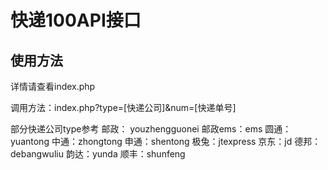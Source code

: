 # 快递100API接口

## 使用方法
 详情请查看index.php

 调用方法：index.php?type=[快递公司]&num=[快递单号]

部分快递公司type参考
邮政： youzhengguonei
邮政ems：ems
圆通：yuantong
中通：zhongtong
申通：shentong
极兔：jtexpress
京东：jd
德邦：debangwuliu
韵达：yunda
顺丰：shunfeng
